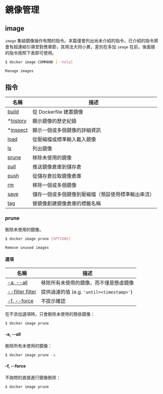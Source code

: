 # 鏡像管理

## image

`image` 集結鏡像操作有關的指令。本篇僅會列出尚未介紹的指令，已介紹的指令將會有超連結引導至對應章節，其用法大同小異，差別在多加 `image` 在前，後面接的指令按照下表即可使用。

```bash
$ docker image COMMAND [--help]

Manage images
```

## 指令

| 名稱 | 描述 |
| - | - |
| [build  ](build&remove.md#build) | 從 Dockerfile 建置鏡像 |
| *[history]() | 顯示鏡像的歷史紀錄 |
| *[inspect]() | 顯示一個或多個鏡像的詳細資訊 |
| [load   ](save&load.md#load) | 從壓縮檔或標準輸入載入鏡像 |
| [ls     ](list.md#images) | 列出鏡像 |
| [prune  ](#prune) | 移除未使用的鏡像 |
| [pull   ](pull&push.md#pull) | 推送鏡像倉庫到儲存倉 |
| [push   ](pull&push.md#push) | 從儲存倉拉取鏡像倉庫 |
| [rm     ](build&remove.md#rmi) | 移除一個或多個鏡像 |
| [save   ](save&load.md#save) | 儲存一個或多個鏡像到壓縮檔（預設使用標準輸出串流） |
| [tag    ](pull&push.md#tag) | 替鏡像創建鏡像倉庫的標籤名稱 |

### prune

刪除未使用的鏡像。

```bash
$ docker image prune [OPTIONS]

Remove unused images
```

#### 選項

| 名稱 | 描述 |
| - | - |
| [-a, --all          ]() | 移除所有未使用的鏡像，而不僅是懸虛鏡像 |
| [    --filter filter]() | 提供過濾的值 (e.g. `'until=<timestamp>'`) |
| [-f, --force        ]() | 不提示確認 |

在不添加選項時，只會刪除未使用的懸掛鏡像：

```bash
$ docker image prune 
```

#### -a, --all

刪除所有未使用的鏡像：

```bash
$ docker image prune -a
```

#### -f, --force

不詢問的直接進行鏡像刪除：

```bash
$ docker image prune 
```